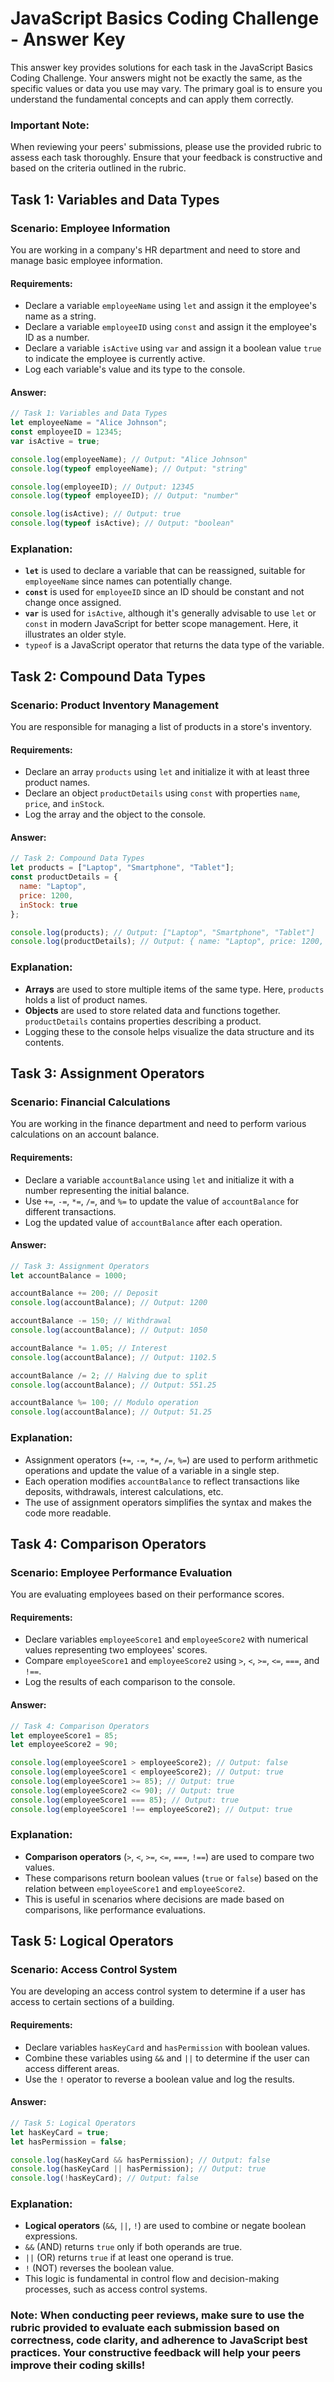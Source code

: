 # JavaScript Basics Coding Challenge - Answer Key

This answer key provides solutions for each task in the JavaScript Basics Coding Challenge. Your answers might not be exactly the same, as the specific values or data you use may vary. The primary goal is to ensure you understand the fundamental concepts and can apply them correctly. 

### **Important Note**: 
When reviewing your peers' submissions, please use the provided rubric to assess each task thoroughly. Ensure that your feedback is constructive and based on the criteria outlined in the rubric.

## Task 1: Variables and Data Types

### Scenario: Employee Information

You are working in a company's HR department and need to store and manage basic employee information.

#### Requirements:

- Declare a variable `employeeName` using `let` and assign it the employee's name as a string.
- Declare a variable `employeeID` using `const` and assign it the employee's ID as a number.
- Declare a variable `isActive` using `var` and assign it a boolean value `true` to indicate the employee is currently active.
- Log each variable's value and its type to the console.

#### Answer:

```javascript
// Task 1: Variables and Data Types
let employeeName = "Alice Johnson";
const employeeID = 12345;
var isActive = true;

console.log(employeeName); // Output: "Alice Johnson"
console.log(typeof employeeName); // Output: "string"

console.log(employeeID); // Output: 12345
console.log(typeof employeeID); // Output: "number"

console.log(isActive); // Output: true
console.log(typeof isActive); // Output: "boolean"
```

### Explanation:

- **`let`** is used to declare a variable that can be reassigned, suitable for `employeeName` since names can potentially change.
- **`const`** is used for `employeeID` since an ID should be constant and not change once assigned.
- **`var`** is used for `isActive`, although it's generally advisable to use `let` or `const` in modern JavaScript for better scope management. Here, it illustrates an older style.
- `typeof` is a JavaScript operator that returns the data type of the variable.

## Task 2: Compound Data Types

### Scenario: Product Inventory Management

You are responsible for managing a list of products in a store's inventory.

#### Requirements:

- Declare an array `products` using `let` and initialize it with at least three product names.
- Declare an object `productDetails` using `const` with properties `name`, `price`, and `inStock`.
- Log the array and the object to the console.

#### Answer:

```javascript
// Task 2: Compound Data Types
let products = ["Laptop", "Smartphone", "Tablet"];
const productDetails = {
  name: "Laptop",
  price: 1200,
  inStock: true
};

console.log(products); // Output: ["Laptop", "Smartphone", "Tablet"]
console.log(productDetails); // Output: { name: "Laptop", price: 1200, inStock: true }
```

### Explanation:

- **Arrays** are used to store multiple items of the same type. Here, `products` holds a list of product names.
- **Objects** are used to store related data and functions together. `productDetails` contains properties describing a product.
- Logging these to the console helps visualize the data structure and its contents.

## Task 3: Assignment Operators

### Scenario: Financial Calculations

You are working in the finance department and need to perform various calculations on an account balance.

#### Requirements:

- Declare a variable `accountBalance` using `let` and initialize it with a number representing the initial balance.
- Use `+=`, `-=`, `*=`, `/=`, and `%=` to update the value of `accountBalance` for different transactions.
- Log the updated value of `accountBalance` after each operation.

#### Answer:

```javascript
// Task 3: Assignment Operators
let accountBalance = 1000;

accountBalance += 200; // Deposit
console.log(accountBalance); // Output: 1200

accountBalance -= 150; // Withdrawal
console.log(accountBalance); // Output: 1050

accountBalance *= 1.05; // Interest
console.log(accountBalance); // Output: 1102.5

accountBalance /= 2; // Halving due to split
console.log(accountBalance); // Output: 551.25

accountBalance %= 100; // Modulo operation
console.log(accountBalance); // Output: 51.25
```

### Explanation:

- Assignment operators (`+=`, `-=`, `*=`, `/=`, `%=`) are used to perform arithmetic operations and update the value of a variable in a single step.
- Each operation modifies `accountBalance` to reflect transactions like deposits, withdrawals, interest calculations, etc.
- The use of assignment operators simplifies the syntax and makes the code more readable.

## Task 4: Comparison Operators

### Scenario: Employee Performance Evaluation

You are evaluating employees based on their performance scores.

#### Requirements:

- Declare variables `employeeScore1` and `employeeScore2` with numerical values representing two employees' scores.
- Compare `employeeScore1` and `employeeScore2` using `>`, `<`, `>=`, `<=`, `===`, and `!==`.
- Log the results of each comparison to the console.

#### Answer:

```javascript
// Task 4: Comparison Operators
let employeeScore1 = 85;
let employeeScore2 = 90;

console.log(employeeScore1 > employeeScore2); // Output: false
console.log(employeeScore1 < employeeScore2); // Output: true
console.log(employeeScore1 >= 85); // Output: true
console.log(employeeScore2 <= 90); // Output: true
console.log(employeeScore1 === 85); // Output: true
console.log(employeeScore1 !== employeeScore2); // Output: true
```

### Explanation:

- **Comparison operators** (`>`, `<`, `>=`, `<=`, `===`, `!==`) are used to compare two values.
- These comparisons return boolean values (`true` or `false`) based on the relation between `employeeScore1` and `employeeScore2`.
- This is useful in scenarios where decisions are made based on comparisons, like performance evaluations.

## Task 5: Logical Operators

### Scenario: Access Control System

You are developing an access control system to determine if a user has access to certain sections of a building.

#### Requirements:

- Declare variables `hasKeyCard` and `hasPermission` with boolean values.
- Combine these variables using `&&` and `||` to determine if the user can access different areas.
- Use the `!` operator to reverse a boolean value and log the results.

#### Answer:

```javascript
// Task 5: Logical Operators
let hasKeyCard = true;
let hasPermission = false;

console.log(hasKeyCard && hasPermission); // Output: false
console.log(hasKeyCard || hasPermission); // Output: true
console.log(!hasKeyCard); // Output: false
```

### Explanation:

- **Logical operators** (`&&`, `||`, `!`) are used to combine or negate boolean expressions.
- `&&` (AND) returns `true` only if both operands are true.
- `||` (OR) returns `true` if at least one operand is true.
- `!` (NOT) reverses the boolean value.
- This logic is fundamental in control flow and decision-making processes, such as access control systems.

### **Note:** When conducting peer reviews, make sure to use the rubric provided to evaluate each submission based on correctness, code clarity, and adherence to JavaScript best practices. Your constructive feedback will help your peers improve their coding skills!